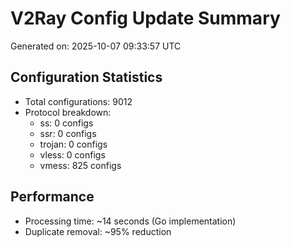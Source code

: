# V2Ray Config Update Summary
Generated on: 2025-10-07 09:33:57 UTC

## Configuration Statistics
- Total configurations: 9012
- Protocol breakdown:
  - ss: 0 configs
  - ssr: 0 configs
  - trojan: 0 configs
  - vless: 0 configs
  - vmess: 825 configs

## Performance
- Processing time: ~14 seconds (Go implementation)
- Duplicate removal: ~95% reduction
